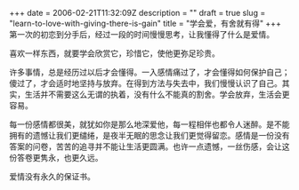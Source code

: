 +++
date = 2006-02-21T11:32:09Z
description = ""
draft = true
slug = "learn-to-love-with-giving-there-is-gain"
title = "学会爱，有舍就有得"
+++
第一次的初恋到分手后，经过一段的时间慢慢思考，让我懂得了什么是爱情。  

喜欢一样东西，就要学会欣赏它，珍惜它，使他更弥足珍贵。  

许多事情，总是经历过以后才会懂得。一入感情痛过了，才会懂得如何保护自己；傻过了，才会适时地坚持与放弃。在得到方法与失去中，我们慢慢认识了自己。其实，生活并不需要这么无谓的执着，没有什么不能真的割舍。学会放弃，生活会更容易。  

每一份感情都很美，就犹如你是那么地深爱他，每一程相伴也都令人迷醉。是不能拥有的遗憾让我们更缱绻，是夜半无眠的思念让我们更觉得留恋。感情是一份没有答案的问卷，苦苦的追寻并不能让生活更圆满。也许一点遗憾，一丝伤感，会让这份答卷更隽永，也更久远。  

爱情没有永久的保证书。